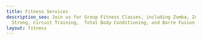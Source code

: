 ```yaml
---
title: Fitness Services
description_seo: Join us for Group Fitness Classes, including Zumba, Zumba Toning,
  Strong, Circuit Training,  Total Body Conditioning, and Barre Fusion
layout: fitness
---
```



